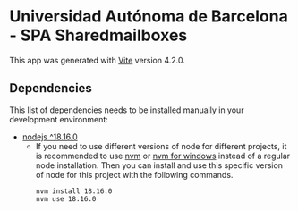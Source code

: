 # Universidad Autónoma de Barcelona - SPA Sharedmailboxes

This app was generated with [Vite](https://vitejs.dev/guide/) version 4.2.0.

## Dependencies

This list of dependencies needs to be installed manually in your development environment:

- [nodejs ^18.16.0](http://nodejs.org/)
  - If you need to use different versions of node for different projects, it is recommended to use [nvm](https://github.com/nvm-sh/nvm) or [nvm for windows](https://github.com/coreybutler/nvm-windows) instead of a regular node installation. Then you can install and use this specific version of node for this project with the following commands.
    ```shell
    nvm install 18.16.0
    nvm use 18.16.0
    ```
